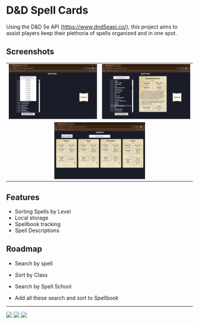 
# D&D Spell Cards
Using the D&D 5e API (https://www.dnd5eapi.co/), this project aims to assist players keep their plethoria of spells organized and in one spot.


## Screenshots
<div align="center">
  <table style="border:none;">
    <tr style="border:none;">
      <td style="border:none;">
        <img src="./assets/img/Main-Page.png" alt="Main Page SS">
      </td>
      <td style="border:none;">
        <img src="./assets/img/Spell-Card.png" alt="Spell Card SS">
      </td>
    </tr>
    <tr>
      <td colspan="2" align="center" style="border:none;">
        <img src="./assets/img/Spellbook.png" alt="Spellbook SS" style="width:50%; height:auto;">
      </td>
    </tr>
  </table>
</div>
<!-- <img src="./assets/img/Main-Page.png" alt="Main Page SS" style="width:50%; height:auto;">
<img src="./assets/img/Spell-Card.png" alt="Spell Card SS" style="width:50%; height:auto;">
<img src="./assets/img/Spellbook.png" alt="Spellbook SS" style="width:50%; height:auto;"> -->

## Features

- Sorting Spells by Level
- Local storage
- Spellbook tracking
- Spell Descriptions


## Roadmap

- Search by spell

- Sort by Class

- Search by Spell School

- Add all these search and sort to Spellbook

---
 
<p float="left">
  <img
  src="https://img.shields.io/badge/javascript-grey?style=for-the-badge&logo=javascript"
  />
  <img 
  src="https://img.shields.io/badge/html5-%23E34F26.svg?style=for-the-badge&logo=html5&logoColor=white" width="100" 
  />
  <img 
  src="https://img.shields.io/badge/css3-%231572B6.svg?style=for-the-badge&logo=css3&logoColor=white" width="85" 
  /> 
</p>
